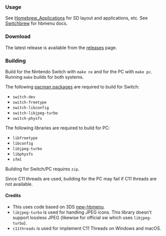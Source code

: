 ### Usage
See [Homebrew_Applications](https://switchbrew.org/wiki/Homebrew_Applications) for SD layout and applications, etc. See [Switchbrew](https://switchbrew.org/wiki/Homebrew_Menu) for hbmenu docs.

### Download
The latest release is available from the [releases](https://github.com/switchbrew/nx-hbmenu/releases/latest) page.

### Building
Build for the Nintendo Switch with ```make nx``` and for the PC with ```make pc```.
Running ```make``` builds for both systems.

The following [pacman packages](https://devkitpro.org/wiki/devkitPro_pacman) are required to build for Switch:
- `switch-dev`
- `switch-freetype`
- `switch-libconfig`
- `switch-libjpeg-turbo`
- `switch-physfs`

The following libraries are required to build for PC:
- `libfreetype`
- `libconfig`
- `libjpeg-turbo`
- `libphysfs`
- `sfml`

Building for Switch/PC requires `zip`.

Since C11 threads are used, building for the PC may fail if C11 threads are not available.

#### Credits

* This uses code based on 3DS [new-hbmenu](https://github.com/fincs/new-hbmenu).
* `libjpeg-turbo` is used for handling JPEG icons. This library doesn't support lossless JPEG (likewise for official sw which uses `libjpeg-turbo`).
* `c11threads` is used for implement C11 Threads on Windows and macOS.